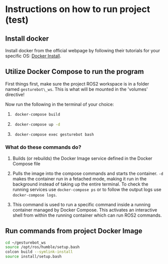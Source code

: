 
# Instructions on how to run project (test)

## Install docker

Install docker from the official webpage by following their tutorials for your specific OS: 
[Docker Install](https://docs.docker.com/engine/install/).

## Utilize Docker Compose to run the program

First things first, make sure the project ROS2 workspace is in a folder named `gesturebot\_ws`.
This is what will be mounted in the 'volumes' directive!

Now run the following in the terminal of your choice:

1. ```bash
    docker-compose build
    ```

2. ```bash
    docker-compose up -d
    ```

3. ```bash
    docker-compose exec gesturebot bash
    ```

### What do these commands do?

1. Builds (or rebuilds) the Docker Image service defined in the Docker Compose file

2. Pulls the image into the compose commands and starts the container. `-d` makes the container run in a fetached mode, making it run in the background instead of taking up the entire terminal. To check the running services use `docker-compose ps` or to follow the output logs use `docker-compose logs`. 

3. This command is used to run a specific command inside a running container managed by Docker Compose. This activates an interactive shell from within the running container which can run ROS2 commands. 

## Run commands from project Docker Image 

```bash
cd ~/gesturebot_ws
source /opt/ros/humble/setup.bash
colcon build --symlink-install
source install/setup.bash
```
